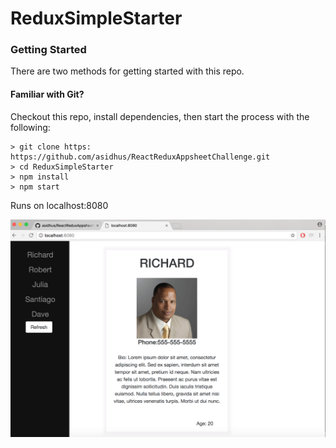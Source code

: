 # ReduxSimpleStarter

### Getting Started

There are two methods for getting started with this repo.

#### Familiar with Git?
Checkout this repo, install dependencies, then start the process with the following:

```
> git clone https: https://github.com/asidhus/ReactReduxAppsheetChallenge.git
> cd ReduxSimpleStarter
> npm install
> npm start
```

Runs on localhost:8080

![](Image.png)